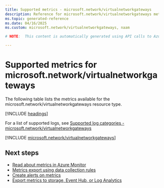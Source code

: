 ```yaml
---
title: Supported metrics - microsoft.network/virtualnetworkgateways
description: Reference for microsoft.network/virtualnetworkgateways metrics in Azure Monitor.
ms.topic: generated-reference
ms.date: 04/16/2025
ms.custom: microsoft.network/virtualnetworkgateways, naam

# NOTE:  This content is automatically generated using API calls to Azure. Any edits made on these files will be overwritten in the next run of the script. 

---
```


  
# Supported metrics for microsoft.network/virtualnetworkgateways
  
The following table lists the metrics available for the microsoft.network/virtualnetworkgateways resource type.  
  
  
[!INCLUDE [headings](~/reusable-content/ce-skilling/azure/includes/azure-monitor/reference/metrics/metrics-headings.md)]  
  
  
  
For a list of supported logs, see [Supported log categories - microsoft.network/virtualnetworkgateways](../supported-logs/microsoft-network-virtualnetworkgateways-logs.md)  
  
 

[!INCLUDE [microsoft.network/virtualnetworkgateways](~/reusable-content/ce-skilling/azure/includes/azure-monitor/reference/metrics/microsoft-network-virtualnetworkgateways-metrics-include.md)]  



## Next steps

- [Read about metrics in Azure Monitor](/azure/azure-monitor/data-platform)
- [Metrics export using data collection rules](/azure/azure-monitor/essentials/data-collection-metrics)
- [Create alerts on metrics](/azure/azure-monitor/alerts/alerts-overview)
- [Export metrics to storage, Event Hub, or Log Analytics](/azure/azure-monitor/essentials/platform-logs-overview)
